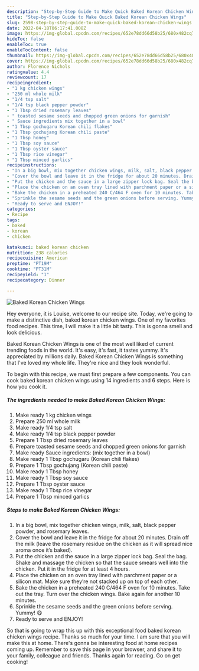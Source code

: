```yaml
---
description: "Step-by-Step Guide to Make Quick Baked Korean Chicken Wings"
title: "Step-by-Step Guide to Make Quick Baked Korean Chicken Wings"
slug: 2598-step-by-step-guide-to-make-quick-baked-korean-chicken-wings
date: 2022-04-18T06:17:41.008Z
image: https://img-global.cpcdn.com/recipes/652e78dd66d58b25/680x482cq70/baked-korean-chicken-wings-recipe-main-photo.jpg
hideToc: false
enableToc: true
enableTocContent: false
thumbnail: https://img-global.cpcdn.com/recipes/652e78dd66d58b25/680x482cq70/baked-korean-chicken-wings-recipe-main-photo.jpg
cover: https://img-global.cpcdn.com/recipes/652e78dd66d58b25/680x482cq70/baked-korean-chicken-wings-recipe-main-photo.jpg
author: Florence Nichols
ratingvalue: 4.4
reviewcount: 17
recipeingredient:
- "1 kg chicken wings"
- "250 ml whole milk"
- "1/4 tsp salt"
- "1/4 tsp black pepper powder"
- "1 Tbsp dried rosemary leaves"
- " toasted sesame seeds and chopped green onions for garnish"
- " Sauce ingredients mix together in a bowl"
- "1 Tbsp gochugaru Korean chili flakes"
- "1 Tbsp gochujang Korean chili paste"
- "1 Tbsp honey"
- "1 Tbsp soy sauce"
- "1 Tbsp oyster sauce"
- "1 Tbsp rice vinegar"
- "1 Tbsp minced garlics"
recipeinstructions:
- "In a big bowl, mix together chicken wings, milk, salt, black pepper powder, and rosemary leaves."
- "Cover the bowl and leave it in the fridge for about 20 minutes. Drain off the milk (leave the rosemary residue on the chicken as it will spread nice aroma once it’s baked)."
- "Put the chicken and the sauce in a large zipper lock bag. Seal the bag. Shake and massage the chicken so that the sauce smears well into the chicken. Put it in the fridge for at least 4 hours."
- "Place the chicken on an oven tray lined with parchment paper or a silicon mat. Make sure they’re not stacked up on top of each other."
- "Bake the chicken in a preheated 240 C/464 F oven for 10 minutes. Take out the tray. Turn over the chicken wings. Bake again for another 10 minutes."
- "Sprinkle the sesame seeds and the green onions before serving. Yummy! 😋"
- "Ready to serve and ENJOY!"
categories:
- Recipe
tags:
- baked
- korean
- chicken

katakunci: baked korean chicken 
nutrition: 238 calories
recipecuisine: American
preptime: "PT19M"
cooktime: "PT31M"
recipeyield: "1"
recipecategory: Dinner

---
```



![Baked Korean Chicken Wings](https://img-global.cpcdn.com/recipes/652e78dd66d58b25/680x482cq70/baked-korean-chicken-wings-recipe-main-photo.jpg)

Hey everyone, it is Louise, welcome to our recipe site. Today, we're going to make a distinctive dish, baked korean chicken wings. One of my favorites food recipes. This time, I will make it a little bit tasty. This is gonna smell and look delicious.



Baked Korean Chicken Wings is one of the most well liked of current trending foods in the world. It's easy, it's fast, it tastes yummy. It's appreciated by millions daily. Baked Korean Chicken Wings is something that I've loved my whole life. They're nice and they look wonderful.


To begin with this recipe, we must first prepare a few components. You can cook baked korean chicken wings using 14 ingredients and 6 steps. Here is how you cook it.

<!--inarticleads1-->

##### The ingredients needed to make Baked Korean Chicken Wings:

1. Make ready 1 kg chicken wings
1. Prepare 250 ml whole milk
1. Make ready 1/4 tsp salt
1. Make ready 1/4 tsp black pepper powder
1. Prepare 1 Tbsp dried rosemary leaves
1. Prepare  toasted sesame seeds and chopped green onions for garnish
1. Make ready  Sauce ingredients: (mix together in a bowl)
1. Make ready 1 Tbsp gochugaru (Korean chili flakes)
1. Prepare 1 Tbsp gochujang (Korean chili paste)
1. Make ready 1 Tbsp honey
1. Make ready 1 Tbsp soy sauce
1. Prepare 1 Tbsp oyster sauce
1. Make ready 1 Tbsp rice vinegar
1. Prepare 1 Tbsp minced garlics




<!--inarticleads2-->

##### Steps to make Baked Korean Chicken Wings:

1. In a big bowl, mix together chicken wings, milk, salt, black pepper powder, and rosemary leaves.
1. Cover the bowl and leave it in the fridge for about 20 minutes. Drain off the milk (leave the rosemary residue on the chicken as it will spread nice aroma once it’s baked).
1. Put the chicken and the sauce in a large zipper lock bag. Seal the bag. Shake and massage the chicken so that the sauce smears well into the chicken. Put it in the fridge for at least 4 hours.
1. Place the chicken on an oven tray lined with parchment paper or a silicon mat. Make sure they’re not stacked up on top of each other.
1. Bake the chicken in a preheated 240 C/464 F oven for 10 minutes. Take out the tray. Turn over the chicken wings. Bake again for another 10 minutes.
1. Sprinkle the sesame seeds and the green onions before serving. Yummy! 😋
1. Ready to serve and ENJOY!



So that is going to wrap this up with this exceptional food baked korean chicken wings recipe. Thanks so much for your time. I am sure that you will make this at home. There's gonna be interesting food at home recipes coming up. Remember to save this page in your browser, and share it to your family, colleague and friends. Thanks again for reading. Go on get cooking!
